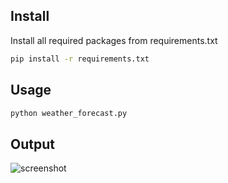 ## Install
Install all required packages from requirements.txt
```bash
pip install -r requirements.txt
```

## Usage
```bash
python weather_forecast.py
```
## Output
![screenshot](forecast_screenshot.png)
